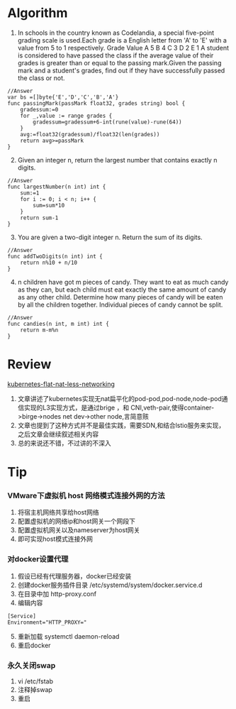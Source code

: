 # Algorithm
  1. In schools in the country known as Codelandia, a special five-point grading scale is used.Each grade is a English letter from 'A' to 'E' with a value from 5 to 1 respectively.
  Grade	Value
  A	5
  B	4
  C	3
  D	2
  E	1
  A student is considered to have passed the class if the average value of their grades is greater than or equal to the passing mark.Given the passing mark and a student's grades, find out if they have successfully passed the class or not.

```golang
//Answer
var bs =[]byte{'E','D','C','B','A'}
func passingMark(passMark float32, grades string) bool {
	gradessum:=0
	for _,value := range grades {
		gradessum=gradessum+6-int(rune(value)-rune(64))
	}
	avg:=float32(gradessum)/float32(len(grades))
	return avg>=passMark
}
```
  2. Given an integer n, return the largest number that contains exactly n digits.
```golang
//Answer
func largestNumber(n int) int {
	sum:=1
	for i := 0; i < n; i++ {
		sum=sum*10
	}
	return sum-1
}
```
  3. You are given a two-digit integer n. Return the sum of its digits.
```golang
//Answer
func addTwoDigits(n int) int {
	return n%10 + n/10
}
```
  4. n children have got m pieces of candy. They want to eat as much candy as they can, but each child must eat exactly the same amount of candy as any other child. Determine how many pieces of candy will be eaten by all the children together. Individual pieces of candy cannot be split.
```golang
//Answer
func candies(n int, m int) int {
    return m-m%n
}
```
# Review
  [kubernetes-flat-nat-less-networking](https://medium.com/devopslinks/kubernetes-flat-nat-less-networking-4c12dc4ca78a)
  1. 文章讲述了kubernetes实现无nat扁平化的pod-pod,pod-node,node-pod通信实现的L3实现方式，是通过brige ，和 CNI,veth-pair,使得container->birge->nodes net dev->other node,言简意赅
  2. 文章也提到了这种方式并不是最佳实践，需要SDN,和结合lstio服务来实现，之后文章会继续叙述相关内容
  3. 总的来说还不错，不过讲的不深入
# Tip
### VMware下虚拟机 host 网络模式连接外网的方法
  1. 将宿主机网络共享给host网络
  2. 配置虚拟机的网络ip和host网关一个网段下
  3. 配置虚拟机网关以及nameserver为host网关
  4. 即可实现host模式连接外网
### 对docker设置代理
  1. 假设已经有代理服务器，docker已经安装
  2. 创建docker服务插件目录 /etc/systemd/system/docker.service.d
  3. 在目录中加 http-proxy.conf
  4. 编辑内容
  ```golang
  [Service]
  Environment="HTTP_PROXY="
  ```
  5. 重新加载 systemctl daemon-reload
  6. 重启docker 
### 永久关闭swap
  1. vi /etc/fstab
  2. 注释掉swap
  3. 重启
